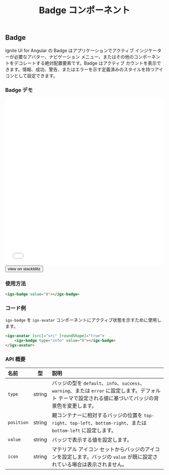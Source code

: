 ﻿---
title: Badge コンポーネント
_description: Ignite UI for Angular の Badge コントロールは、アプリケーションでその他のコンポーネントを装飾するために定義済みスタイルでアクティブ カウントまたはアイコンを表示します。
_keywords: Ignite UI for Angular, UI コントロール, Angular ウィジェット, web ウィジェット, UI ウィジェット, Angular, ネイティブ Angular コンポーネント スィート, ネイティブ Angular コントロール, ネイティブ Angular コンポーネント ライブラリ, Angular Badge コンポーネント, Angular Badge コントロール
_language: ja
---

## Badge

<p class="highlight">Ignite UI for Angular の Badge はアプリケーションでアクティブ インジケーターが必要なアバター、ナビゲーション メニュー、またはその他のコンポーネントをデコレートする絶対配置要素です。Badge はアクティブ カウントを表示できます。情報、成功、警告、またはエラーを示す定義済みのスタイルを持つアイコンとして設定できます。</p>
<div class="divider"></div>

### Badge デモ

<div class="sample-container loading" style="height:530px">
    <iframe id="badge-sample-iframe" src='{environment:demosBaseUrl}/badge' width="100%" height="100%" seamless frameBorder="0" onload="onSampleIframeContentLoaded(this);"></iframe>
</div>
<div>
    <button data-localize="stackblitz" class="stackblitz-btn" data-iframe-id="badge-sample-iframe" data-demos-base-url="{environment:demosBaseUrl}">view on stackblitz</button>
</div>
<div class="divider--half"></div>

### 使用方法

```html
<igx-badge value="8"></igx-badge>
```

<div class="divider--half"></div>

### コード例

`igx-badge` を `igx-avatar` コンポーネントにアクティブ状態を示すために使用します。

```html
<igx-avatar [src]="src" [roundShape]="true">
    <igx-badge type="info" value="8"></igx-badge>
</igx-avatar>
```

<div class="divider--half"></div>

### API 概要

| 名前       |   型   | 説明                                                                                                                                                     |
| :--------- | :----: | :------------------------------------------------------------------------------------------------------------------------------------------------------- |
| `type`     | string | バッジの型を `default`、`info`、`success`、`warning`、または `error` に設定します。デフォルト テーマで設定される値に基づいてバッジの背景色を変更します。 |
| `position` | string | 親コンテナーに相対するバッジの位置を `top-right`、`top-left`、`bottom-right`、または `bottom-left` に設定します。                                        |
| `value`    | string | バッジで表示する値を設定します。                                                                                                                         |
| `icon`     | string | マテリアル アイコン セットからバッジのアイコンを設定します。バッジの `value` が既に設定されている場合は表示されません。                                  |

<div class="divider--half"></div>

